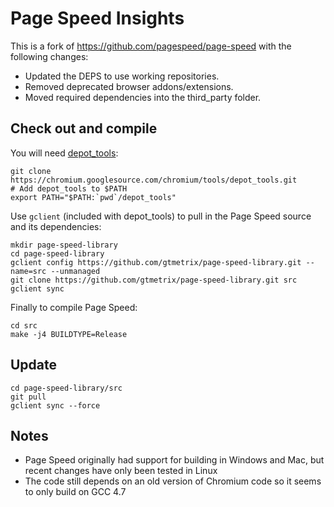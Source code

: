 # Page Speed Insights

This is a fork of https://github.com/pagespeed/page-speed with the following changes:

* Updated the DEPS to use working repositories.
* Removed deprecated browser addons/extensions.
* Moved required dependencies into the third_party folder.

## Check out and compile

You will need [depot_tools](https://www.chromium.org/developers/how-tos/install-depot-tools):
```shell
git clone https://chromium.googlesource.com/chromium/tools/depot_tools.git
# Add depot_tools to $PATH
export PATH="$PATH:`pwd`/depot_tools"
```
Use `gclient` (included with depot_tools) to pull in the Page Speed source and its dependencies:
```shell
mkdir page-speed-library
cd page-speed-library
gclient config https://github.com/gtmetrix/page-speed-library.git --name=src --unmanaged
git clone https://github.com/gtmetrix/page-speed-library.git src
gclient sync
```
Finally to compile Page Speed:
```
cd src
make -j4 BUILDTYPE=Release
```

## Update
```
cd page-speed-library/src
git pull
gclient sync --force
```

## Notes

* Page Speed originally had support for building in Windows and Mac, but recent changes have only been tested in Linux
* The code still depends on an old version of Chromium code so it seems to only build on GCC 4.7
